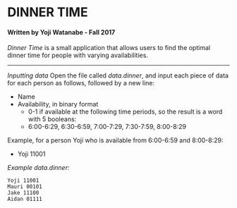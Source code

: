 # DINNER TIME
#### Written by Yoji Watanabe - Fall 2017
_Dinner Time_ is a small application that allows users to find the optimal dinner time for people with varying availabilities.
***

*Inputting data*
Open the file called _data.dinner_, and input each piece of data for each person as follows, followed by a new line:
* Name
* Availability, in binary format
	* 0-1 if available at the following time periods, so the result is a word with 5 booleans:
	* 6:00-6:29, 6:30-6:59, 7:00-7:29, 7:30-7:59, 8:00-8:29

Example, for a person Yoji who is available from 6:00-6:59 and 8:00-8:29:
* Yoji 11001

*Example _data.dinner_:*
```
Yoji 11001
Mauri 00101
Jake 11100
Aidan 01111
```